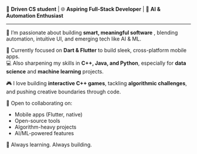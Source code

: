 🎯 **Driven CS student** | 🌐 **Aspiring Full-Stack Developer** | 🤖 **AI & Automation Enthusiast**

---

🚀 I’m passionate about building **smart, meaningful software** , blending automation, intuitive UI, and emerging tech like AI & ML.

📱 Currently focused on **Dart & Flutter** to build sleek, cross-platform mobile apps.  
💻 Also sharpening my skills in **C++, Java, and Python**, especially for **data science** and **machine learning** projects.

🎮 I love building **interactive C++ games**, tackling **algorithmic challenges**, and pushing creative boundaries through code.

🤝 Open to collaborating on:
- Mobile apps (Flutter, native)
- Open-source tools
- Algorithm-heavy projects
- AI/ML-powered features

🧠 Always learning. Always building.
